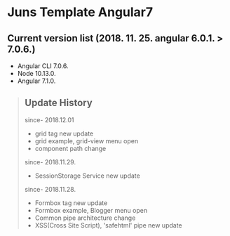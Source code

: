 # Juns Template Angular7

## Current version list (2018. 11. 25. angular 6.0.1. > 7.0.6.)

- Angular CLI 7.0.6.
- Node 10.13.0.
- Angular 7.1.0.

> ## Update History
> since- 2018.12.01
> - grid tag new update
> - grid example, grid-view menu open
> - component path change
>
> since- 2018.11.29.
> - SessionStorage Service new update
>
> since- 2018.11.28.
> - Formbox tag new update
> - Formbox example, Blogger menu open
> - Common pipe architecture change
> - XSS(Cross Site Script), 'safehtml' pipe new update

